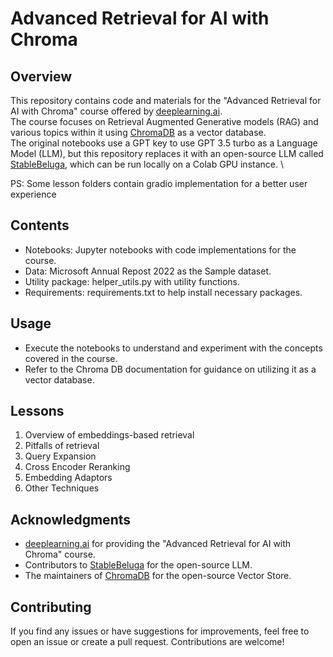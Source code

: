 # Advanced Retrieval for AI with Chroma

## Overview

This repository contains code and materials for the "Advanced Retrieval for AI with Chroma" course offered by [deeplearning.ai](https://www.deeplearning.ai/). \
The course focuses on Retrieval Augmented Generative models (RAG) and various topics within it using [ChromaDB](https://www.trychroma.com/) as a vector database. \
The original notebooks use a GPT key to use GPT 3.5 turbo as a Language Model (LLM), but this repository replaces it with an open-source LLM called [StableBeluga](https://huggingface.co/stabilityai/StableBeluga-7B), which can be run locally on a Colab GPU instance. \

PS: Some lesson folders contain gradio implementation for a better user experience

## Contents

- Notebooks: Jupyter notebooks with code implementations for the course.
- Data: Microsoft Annual Repost 2022 as the Sample dataset.
- Utility package: helper_utils.py with utility functions.
- Requirements: requirements.txt to help install necessary packages.

## Usage

- Execute the notebooks to understand and experiment with the concepts covered in the course.
- Refer to the Chroma DB documentation for guidance on utilizing it as a vector database.

## Lessons

1. Overview of embeddings-based retrieval
2. Pitfalls of retrieval
3. Query Expansion
4. Cross Encoder Reranking
5. Embedding Adaptors
6. Other Techniques

## Acknowledgments

- [deeplearning.ai](https://www.deeplearning.ai/) for providing the "Advanced Retrieval for AI with Chroma" course.
- Contributors to [StableBeluga](https://huggingface.co/stabilityai/StableBeluga-7B) for the open-source LLM.
- The maintainers of [ChromaDB](https://www.trychroma.com/) for the open-source Vector Store.

## Contributing

If you find any issues or have suggestions for improvements, feel free to open an issue or create a pull request. Contributions are welcome!
